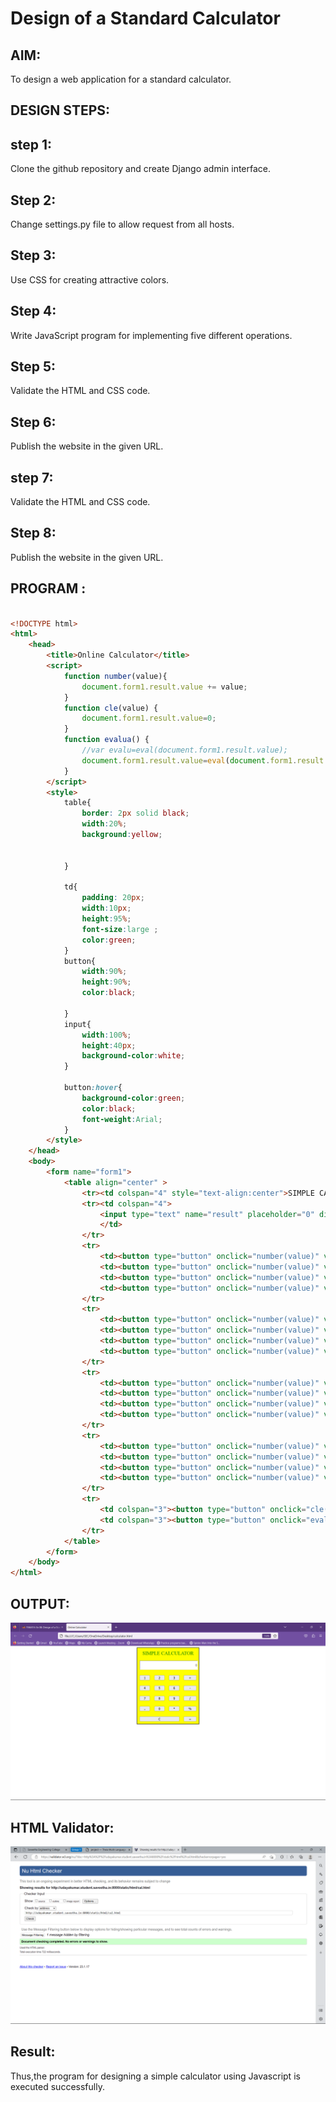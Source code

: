 # Design of a Standard Calculator

## AIM:

To design a web application for a standard calculator.

## DESIGN STEPS:
## step 1:
Clone the github repository and create Django admin interface.

## Step 2:
Change settings.py file to allow request from all hosts.

## Step 3:
Use CSS for creating attractive colors.

## Step 4:
Write JavaScript program for implementing five different operations.

## Step 5:
Validate the HTML and CSS code.

## Step 6:
Publish the website in the given URL.

## step 7:
Validate the HTML and CSS code.

## Step 8:
Publish the website in the given URL.
## PROGRAM :
```html

<!DOCTYPE html>
<html>
	<head>
		<title>Online Calculator</title>
		<script>
			function number(value){
				document.form1.result.value += value;
			}
			function cle(value) {
				document.form1.result.value=0;
			}
			function evalua() {
				//var evalu=eval(document.form1.result.value);
				document.form1.result.value=eval(document.form1.result.value);
			}
		</script>
		<style>
			table{
				border: 2px solid black;
				width:20%;
                background:yellow;
				
				
			}
			
			td{
				padding: 20px;
				width:10px;
				height:95%;
                font-size:large ;
				color:green;
			}
			button{
				width:90%;
				height:90%;
				color:black;
				
			}
			input{
				width:100%;
				height:40px;
				background-color:white;
			}
			
			button:hover{
				background-color:green;
				color:black;
				font-weight:Arial;
			}
		</style>
	</head>
	<body>
		<form name="form1">
			<table align="center" >
				<tr><td colspan="4" style="text-align:center">SIMPLE CALCULATOR</td></tr>
				<tr><td colspan="4">
					<input type="text" name="result" placeholder="0" disabled style="text-align:right"></input>
					</td>
				</tr>
				<tr>
					<td><button type="button" onclick="number(value)" value="1">1</button></td>
					<td><button type="button" onclick="number(value)" value="2">2</button></td>
					<td><button type="button" onclick="number(value)" value="3">3</button></td>
					<td><button type="button" onclick="number(value)" value="+">+</button></td>
				</tr>
				<tr>
					<td><button type="button" onclick="number(value)" value="4">4</button></td>
					<td><button type="button" onclick="number(value)" value="5">5</button></td>
					<td><button type="button" onclick="number(value)" value="6">6</button></td>
					<td><button type="button" onclick="number(value)" value="-">-</button></td>
				</tr>
				<tr>
					<td><button type="button" onclick="number(value)" value="7">7</button></td>
					<td><button type="button" onclick="number(value)" value="8">8</button></td>
					<td><button type="button" onclick="number(value)" value="9">9</button></td>
					<td><button type="button" onclick="number(value)" value="/">/</button></td>
				</tr>
				<tr>
					<td><button type="button" onclick="number(value)" value="."><strong>.</strong></button></td>
					<td><button type="button" onclick="number(value)" value="0">0</button></td>
					<td><button type="button" onclick="number(value)" value="*">*</button></td>
					<td><button type="button" onclick="number(value)" value="%">%</button></td>
				</tr>
				<tr>
					<td colspan="3"><button type="button" onclick="cle(value)" value="C">C</button></td>
					<td colspan="3"><button type="button" onclick="evalua()" value='='>= </button></td>
				</tr>
			</table>
		</form>
	</body>
</html>

```
## OUTPUT:
![](output.png)
## HTML Validator:
![](Screenshot%20(80).png)

## Result:
Thus,the program for designing a simple calculator using Javascript is executed successfully.

